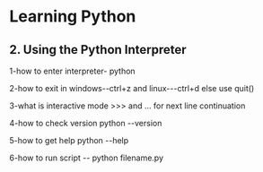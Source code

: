 # Learning Python

## 2. Using the Python Interpreter
1-how to enter interpreter- python

2-how to exit in 
    windows--ctrl+z 
    and 
    linux---ctrl+d 
    else 
    use quit()

3-what is interactive mode
    >>>
    and ... for next line continuation

4-how to check version 
    python --version

5-how to get help 
    python --help

6-how to run script -- 
    python filename.py